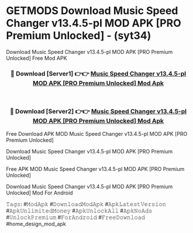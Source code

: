# GETMODS Download Music Speed Changer v13.4.5-pl MOD APK [PRO Premium Unlocked] - (syt34)
Download Music Speed Changer v13.4.5-pl MOD APK [PRO Premium Unlocked] Free Mod APK

<div align="center">
<h3>🔴 Download [Server1] 👉👉 <a href="https://apk-comot.site?title=Music_Speed_Changer_v13.4.5-pl_MOD_APK_[PRO_Premium_Unlocked]">Music Speed Changer v13.4.5-pl MOD APK [PRO Premium Unlocked] Mod Apk</a></h3><br>

<h3>🔴 Download [Server2] 👉👉 <a href="https://apk-comot.site?title=Music_Speed_Changer_v13.4.5-pl_MOD_APK_[PRO_Premium_Unlocked]">Music Speed Changer v13.4.5-pl MOD APK [PRO Premium Unlocked] Mod Apk</a></h3>
</div>


Free Download APK MOD Music Speed Changer v13.4.5-pl MOD APK [PRO Premium Unlocked]

Download Music Speed Changer v13.4.5-pl MOD APK [PRO Premium Unlocked] 

Free APK MOD Music Speed Changer v13.4.5-pl MOD APK [PRO Premium Unlocked] 

Download Music Speed Changer v13.4.5-pl MOD APK [PRO Premium Unlocked] Mod For Android

𝚃𝚊𝚐𝚜: #𝙼𝚘𝚍𝙰𝚙𝚔 #𝙳𝚘𝚠𝚗𝚕𝚘𝚊𝚍𝙼𝚘𝚍𝙰𝚙𝚔 #𝙰𝚙𝚔𝙻𝚊𝚝𝚎𝚜𝚝𝚅𝚎𝚛𝚜𝚒𝚘𝚗 #𝙰𝚙𝚔𝚄𝚗𝚕𝚒𝚖𝚒𝚝𝚎𝚍𝙼𝚘𝚗𝚎𝚢 #𝙰𝚙𝚔𝚄𝚗𝚕𝚘𝚌𝚔𝙰𝚕𝚕 #𝙰𝚙𝚔𝙽𝚘𝙰𝚍𝚜 #𝚄𝚗𝚕𝚘𝚌𝚔𝙿𝚛𝚎𝚖𝚒𝚞𝚖 #𝙵𝚘𝚛𝙰𝚗𝚍𝚛𝚘𝚒𝚍 #𝙵𝚛𝚎𝚎𝙳𝚘𝚠𝚗𝚕𝚘𝚊𝚍 #home_design_mod_apk